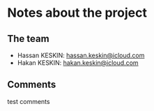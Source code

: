 # Notes about the project

## The team

- Hassan KESKIN: hassan.keskin@icloud.com
- Hakan KESKIN: hakan.keskin@icloud.com

## Comments
test comments
